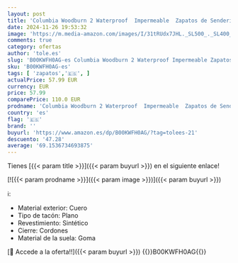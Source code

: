 ```yaml
---
layout: post
title: 'Columbia Woodburn 2 Waterproof  Impermeable  Zapatos de Senderismo Bajos Hombre  Negro  Black x Caramel   42.5 EU'
date: 2024-11-26 19:53:32
image: 'https://m.media-amazon.com/images/I/31tRUdx7JHL._SL500_._SL400_.jpg'
comments: true
category: ofertas
author: 'tole.es'
slug: 'B00KWFH0AG-es Columbia Woodburn 2 Waterproof Impermeable Zapatos de...'
sku: 'B00KWFH0AG-es'
tags: [ 'zapatos','🇪🇸', ]
actualPrice: 57.99 EUR
currency: EUR
price: 57.99
comparePrice: 110.0 EUR
prodname: 'Columbia Woodburn 2 Waterproof  Impermeable  Zapatos de Senderismo Bajos Hombre  Negro  Black x Caramel   42.5 EU'
country: 'es'
flag: '🇪🇸'
brand: ''
buyurl: 'https://www.amazon.es/dp/B00KWFH0AG/?tag=tolees-21'
descuento: '47.28'
average: '69.1536734693875'
---
```


Tienes [{{< param title >}}]({{< param buyurl >}}) en el siguiente enlace!

[![{{< param prodname >}}]({{< param image >}})]({{< param buyurl >}})

ℹ️:

- Material exterior: Cuero
- Tipo de tacón: Plano
- Revestimiento: Sintético
- Cierre: Cordones
- Material de la suela: Goma

[🛒 Accede a la oferta!!]({{< param buyurl >}})
{{<world>}}B00KWFH0AG{{</world>}}
